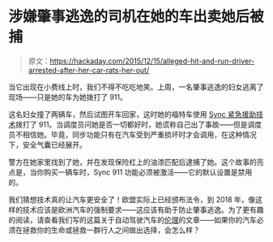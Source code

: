 # 涉嫌肇事逃逸的司机在她的车出卖她后被捕

> 原文：<https://hackaday.com/2015/12/15/alleged-hit-and-run-driver-arrested-after-her-car-rats-her-out/>

当它出现在小费线上时，我们不得不吃吃地笑。上周，一名肇事逃逸的妇女逃离了现场——只是她的车为她拨打了 911。

这名妇女撞了两辆车，然后试图开车回家，这时她的福特车使用 [Sync 紧急援助技术](http://owner.ford.com/how-tos/sync-technology/sync/in-vehicle-settings/911-assist-overview.html)拨打了 911。当调度员问她是否一切都好时，她谎称自己出了事故——但是调度员不相信她。毕竟，同步功能只有在汽车受到严重损坏时才会调用，在这种情况下，安全气囊已经展开。

警方在她家里找到了她，并在发现保险杠上的油漆匹配后逮捕了她。这个故事的亮点是，当你购买一辆车时，Sync 911 功能必须被激活——它的默认设置是禁用的。

我们猜想技术真的让汽车更安全了！欧盟实际上已经颁布法令，到 2018 年，像这样的技术应该是欧洲汽车的强制要求——这应该有助于防止肇事逃逸。为了更有趣的阅读，请查看我们写的这篇关于自动驾驶汽车的[伦理](http://hackaday.com/2015/10/29/the-ethics-of-self-driving-cars-making-deadly-decisions/)的文章——如果你的汽车必须在拯救你的生命或拯救一群行人之间做出选择，会怎么样？